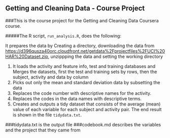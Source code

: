 ## Getting and Cleaning Data - Course Project  

###This is the course project for the Getting and Cleaning Data Coursera course. 

#####The R script, `run_analysis.R`, does the following:  

It prepares the data by
Creating a directory, downloading the data from https://d396qusza40orc.cloudfront.net/getdata%2Fprojectfiles%2FUCI%20HAR%20Dataset.zip, unzippping the data and setting the working directory


1. It loads the activity and feature info, test and training databases and
 Merges the datasets, first the test and training sets by rows, then the subject, activity and data by column
2.  Picks out only the mean and standard deviation data by subsetting the data
3.  Replaces the code number with descriptive names for the activity. 
4.  Replaces the codes in the data names with descriptive terms.
5.  Creates and outputs a tidy dataset that consists of the average (mean) value of each variable for each subject and activity pair.  The end result is shown in the file `tidydata.txt`.

###tidydata.txt is the output file
###codebook.md describes the variables and the project that they came from
